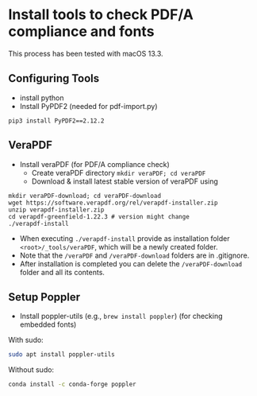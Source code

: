 # Install tools to check PDF/A compliance and fonts

This process has been tested with macOS 13.3.

## Configuring Tools 
+ install python
+ Install PyPDF2 (needed for pdf-import.py)

```
pip3 install PyPDF2==2.12.2
```

## VeraPDF
+ Install veraPDF (for PDF/A compliance check)
    + Create veraPDF directory `mkdir veraPDF; cd veraPDF`
    + Download & install latest stable version of veraPDF using

```
mkdir veraPDF-download; cd veraPDF-download
wget https://software.verapdf.org/rel/verapdf-installer.zip
unzip verapdf-installer.zip
cd verapdf-greenfield-1.22.3 # version might change
./verapdf-install
```
    
   + When executing `./verapdf-install` provide as installation folder `<root>/_tools/veraPDF`, which will be a newly created folder.
   + Note that the `/veraPDF` and `/veraPDF-download` folders are in .gitignore.
   + After installation is completed you can delete the `/veraPDF-download` folder and all its contents.

## Setup Poppler 
+ Install poppler-utils (e.g., `brew install poppler`) (for checking embedded fonts)

With sudo:

```bash
sudo apt install poppler-utils
```

Without sudo:

```bash
conda install -c conda-forge poppler
```
